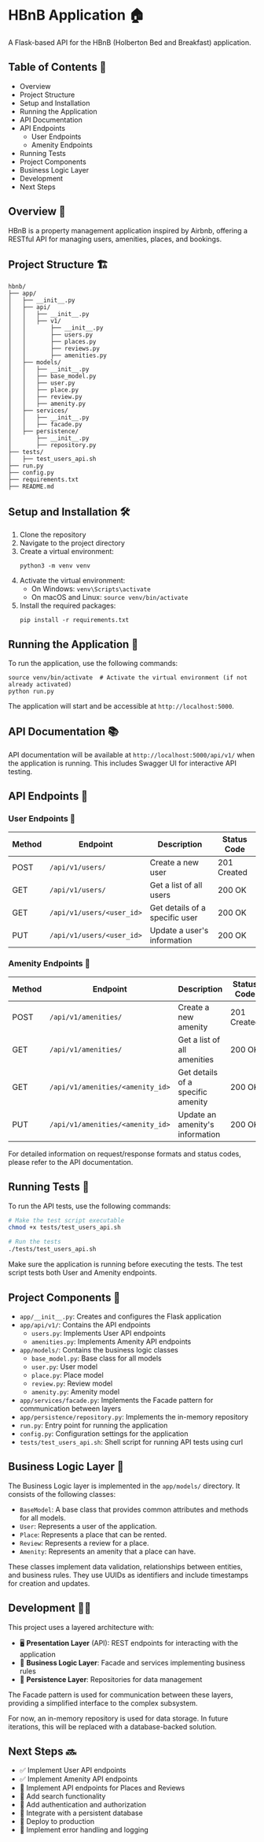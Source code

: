 # HBnB Application 🏠

A Flask-based API for the HBnB (Holberton Bed and Breakfast) application.

## Table of Contents 📑

- Overview
- Project Structure
- Setup and Installation
- Running the Application
- API Documentation
- API Endpoints
  - User Endpoints
  - Amenity Endpoints
- Running Tests
- Project Components
- Business Logic Layer
- Development
- Next Steps

## Overview 🔎

HBnB is a property management application inspired by Airbnb, offering a RESTful API for managing users, amenities, places, and bookings.

## Project Structure 🏗️

```
hbnb/
├── app/
│   ├── __init__.py
│   ├── api/
│   │   ├── __init__.py
│   │   ├── v1/
│   │       ├── __init__.py
│   │       ├── users.py
│   │       ├── places.py
│   │       ├── reviews.py
│   │       ├── amenities.py
│   ├── models/
│   │   ├── __init__.py
│   │   ├── base_model.py
│   │   ├── user.py
│   │   ├── place.py
│   │   ├── review.py
│   │   ├── amenity.py
│   ├── services/
│   │   ├── __init__.py
│   │   ├── facade.py
│   ├── persistence/
│       ├── __init__.py
│       ├── repository.py
├── tests/
│   ├── test_users_api.sh
├── run.py
├── config.py
├── requirements.txt
├── README.md
```

## Setup and Installation 🛠️

1. Clone the repository
2. Navigate to the project directory
3. Create a virtual environment:
   ```
   python3 -m venv venv
   ```
4. Activate the virtual environment:
   - On Windows: `venv\Scripts\activate`
   - On macOS and Linux: `source venv/bin/activate`
5. Install the required packages:
   ```
   pip install -r requirements.txt
   ```

## Running the Application 🚀

To run the application, use the following commands:

```
source venv/bin/activate  # Activate the virtual environment (if not already activated)
python run.py
```

The application will start and be accessible at `http://localhost:5000`.

## API Documentation 📚

API documentation will be available at `http://localhost:5000/api/v1/` when the application is running. This includes Swagger UI for interactive API testing.

## API Endpoints 🔌

### User Endpoints 👤

| Method | Endpoint | Description | Status Code |
|--------|----------|-------------|------------|
| POST | `/api/v1/users/` | Create a new user | 201 Created |
| GET | `/api/v1/users/` | Get a list of all users | 200 OK |
| GET | `/api/v1/users/<user_id>` | Get details of a specific user | 200 OK |
| PUT | `/api/v1/users/<user_id>` | Update a user's information | 200 OK |

### Amenity Endpoints 🧩

| Method | Endpoint | Description | Status Code |
|--------|----------|-------------|------------|
| POST | `/api/v1/amenities/` | Create a new amenity | 201 Created |
| GET | `/api/v1/amenities/` | Get a list of all amenities | 200 OK |
| GET | `/api/v1/amenities/<amenity_id>` | Get details of a specific amenity | 200 OK |
| PUT | `/api/v1/amenities/<amenity_id>` | Update an amenity's information | 200 OK |

For detailed information on request/response formats and status codes, please refer to the API documentation.

## Running Tests 🧪

To run the API tests, use the following commands:

```bash
# Make the test script executable
chmod +x tests/test_users_api.sh

# Run the tests
./tests/test_users_api.sh
```

Make sure the application is running before executing the tests. The test script tests both User and Amenity endpoints.

## Project Components 🧩

- `app/__init__.py`: Creates and configures the Flask application
- `app/api/v1/`: Contains the API endpoints
  - `users.py`: Implements User API endpoints
  - `amenities.py`: Implements Amenity API endpoints
- `app/models/`: Contains the business logic classes
  - `base_model.py`: Base class for all models
  - `user.py`: User model
  - `place.py`: Place model
  - `review.py`: Review model
  - `amenity.py`: Amenity model
- `app/services/facade.py`: Implements the Facade pattern for communication between layers
- `app/persistence/repository.py`: Implements the in-memory repository
- `run.py`: Entry point for running the application
- `config.py`: Configuration settings for the application
- `tests/test_users_api.sh`: Shell script for running API tests using curl

## Business Logic Layer 💼

The Business Logic layer is implemented in the `app/models/` directory. It consists of the following classes:

- `BaseModel`: A base class that provides common attributes and methods for all models.
- `User`: Represents a user of the application.
- `Place`: Represents a place that can be rented.
- `Review`: Represents a review for a place.
- `Amenity`: Represents an amenity that a place can have.

These classes implement data validation, relationships between entities, and business rules. They use UUIDs as identifiers and include timestamps for creation and updates.

## Development 👨‍💻

This project uses a layered architecture with:
- 🖥️ **Presentation Layer** (API): REST endpoints for interacting with the application
- 🧠 **Business Logic Layer**: Facade and services implementing business rules
- 💾 **Persistence Layer**: Repositories for data management

The Facade pattern is used for communication between these layers, providing a simplified interface to the complex subsystem.

For now, an in-memory repository is used for data storage. In future iterations, this will be replaced with a database-backed solution.

## Next Steps 🔜

- ✅ Implement User API endpoints
- ✅ Implement Amenity API endpoints
- 🔄 Implement API endpoints for Places and Reviews
- 🔄 Add search functionality
- 🔄 Add authentication and authorization
- 🔄 Integrate with a persistent database
- 🔄 Deploy to production
- 🔄 Implement error handling and logging